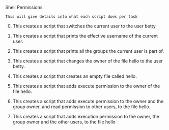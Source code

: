 Shell Permissions


	This will give details into what each script does per task


0. This creates a script that switches the current user to the user betty

1. This creates a script that prints the effective username of the current user.

2. This creates a script that prints all the groups the current user is part of.

3. This creates a script that changes the owner of the file hello to the user betty.

4. This creates a script that creates an empty file called hello.

5. This creates a script that adds execute permission to the owner of the file hello.

6. This creates a script that adds execute permission to the owner and the group owner, and read permission to other users, to the file hello.

7. This creates a script that adds execution permission to the owner, the group owner and the other users, to the file hello
